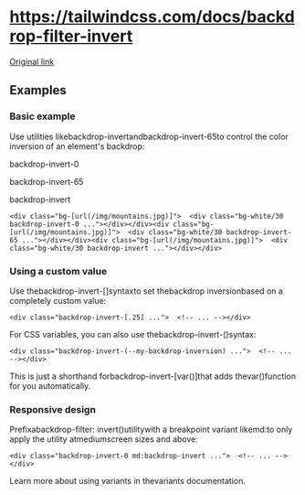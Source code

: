 # https://tailwindcss.com/docs/backdrop-filter-invert

[Original link](https://tailwindcss.com/docs/backdrop-filter-invert)

## Examples

### Basic example

Use utilities likebackdrop-invertandbackdrop-invert-65to control the color inversion of an element's backdrop:

backdrop-invert-0

backdrop-invert-65

backdrop-invert

```
<div class="bg-[url(/img/mountains.jpg)]">  <div class="bg-white/30 backdrop-invert-0 ..."></div></div><div class="bg-[url(/img/mountains.jpg)]">  <div class="bg-white/30 backdrop-invert-65 ..."></div></div><div class="bg-[url(/img/mountains.jpg)]">  <div class="bg-white/30 backdrop-invert ..."></div></div>
```

### Using a custom value

Use thebackdrop-invert-[<value>]syntaxto set thebackdrop inversionbased on a completely custom value:

```
<div class="backdrop-invert-[.25] ...">  <!-- ... --></div>
```

For CSS variables, you can also use thebackdrop-invert-(<custom-property>)syntax:

```
<div class="backdrop-invert-(--my-backdrop-inversion) ...">  <!-- ... --></div>
```

This is just a shorthand forbackdrop-invert-[var(<custom-property>)]that adds thevar()function for you automatically.

### Responsive design

Prefixabackdrop-filter: invert()utilitywith a breakpoint variant likemd:to only apply the utility atmediumscreen sizes and above:

```
<div class="backdrop-invert-0 md:backdrop-invert ...">  <!-- ... --></div>
```

Learn more about using variants in thevariants documentation.
